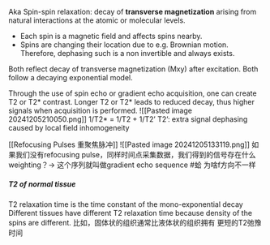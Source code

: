 Aka Spin-spin relaxation: decay of **transverse magnetization** arising from natural interactions at the atomic or molecular levels.
- Each spin is a magnetic field and affects spins nearby.
- Spins are changing their location due to e.g. Brownian motion.
Therefore, dephasing such is a non invertible and always exists.


Both reflect decay of transverse magnetization (Mxy) after excitation.
Both follow a decaying exponential model.

Through the use of spin echo or gradient echo acquisition, one can create T2 or T2* contrast. 
Longer T2 or T2* leads to reduced decay, thus higher signals when acquisition is performed.
![[Pasted image 20241205210050.png]]
1/T2* = 1/T2 + 1/T2’ 
	T2’: extra signal dephasing caused by local field inhomogeneity



[[Refocusing Pulses 重聚焦脉冲]]
![[Pasted image 20241205133119.png]]
如果我们没有refocusing pulse，同样时间点采集数据，我们得到的信号存在什么weighting？→ 这个序列就叫做gradient echo sequence
#蛤 为啥f方向不一样


##### T2 of normal tissue
T2 relaxation time is the time constant of the mono-exponential decay
Different tissues have different T2 relaxation time because density of the spins are different. 
比如，固体状的组织通常比液体状的组织拥有 更短的T2弛豫时间
